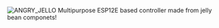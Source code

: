 ![ANGRY_JELLO](https://github.com/ArthorH/ESP8266_JELLYBEAN_CONTROLLER/assets/101933781/7de418ee-ddb1-43e5-bd05-e77bc901d56c)
Multipurpose ESP12E based controller made from jelly bean componets!
